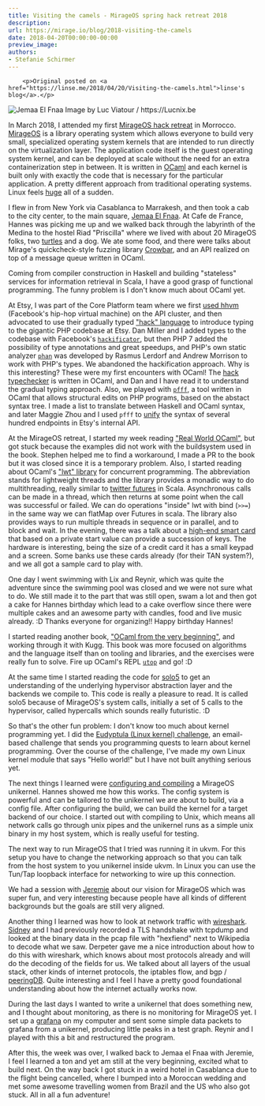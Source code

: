 ```yaml
---
title: Visiting the camels - MirageOS spring hack retreat 2018
description:
url: https://mirage.io/blog/2018-visiting-the-camels
date: 2018-04-20T00:00:00-00:00
preview_image:
authors:
- Stefanie Schirmer
---
```



        <p>Original posted on <a href="https://linse.me/2018/04/20/Visiting-the-camels.html">linse's blog</a>.</p>
<p><img src="https://upload.wikimedia.org/wikipedia/commons/7/7f/Maroc_Marrakech_Jemaa-el-Fna_Luc_Viatour.JPG" alt="Jemaa El Fnaa"/>
Image by Luc Viatour / https://Lucnix.be</p>
<p>In March 2018, I attended my first <a href="http://retreat.mirage.io/">MirageOS hack retreat</a> in Morrocco.
<a href="https://mirage.io/">MirageOS</a> is a library operating system which allows everyone to build very small, specialized operating system kernels that are intended to run directly on the virtualization layer.
The application code itself is the guest operating system kernel, and can be deployed at scale without the need for an extra containerization step in between.
It is written in <a href="https://ocaml.org/learn/description.html">OCaml</a> and each kernel is built only with exactly the code that is necessary for the particular application.
A pretty different approach from traditional operating systems. Linux feels <a href="https://www.linuxcounter.net/statistics/kernel">huge</a> all of a sudden.</p>
<p>I flew in from New York via Casablanca to Marrakesh, and then took a cab to the city center, to the main square, <a href="https://en.wikipedia.org/wiki/Jemaa_el-Fnaa">Jemaa El Fnaa</a>.
At Cafe de France, Hannes was picking me up and we walked back through the labyrinth of the Medina to the hostel Riad &quot;Priscilla&quot; where we lived with about 20 MirageOS folks, two <a href="https://www.instagram.com/p/BgPaVbuD3Y3/?taken-by=l1ns3">turtles</a> and a dog.
We ate some food, and there were talks about Mirage's quickcheck-style fuzzing library <a href="https://github.com/stedolan/crowbar">Crowbar</a>, and an API realized on top of a message queue written in OCaml.</p>
<p>Coming from compiler construction in Haskell and building &quot;stateless&quot; services for information retrieval in Scala, I have a good grasp of functional programming. The funny problem is I don't know much about OCaml yet.</p>
<p>At Etsy, I was part of the Core Platform team where we first <a href="https://www.youtube.com/watch?v=75j1RRxxARI">used hhvm</a> (Facebook's hip-hop virtual machine) on the API cluster, and then advocated to use their gradually typed <a href="http://hacklang.org/">&quot;hack&quot; language</a> to introduce typing to the gigantic PHP codebase at Etsy. Dan Miller and I added types to the codebase with Facebook's <a href="https://docs.hhvm.com/hack/tools/hackificator"><code>hackificator</code></a>, but then
PHP 7 added the possibility of type annotations and great speedups, and PHP's own static analyzer <a href="https://github.com/phan/phan"><code>phan</code></a> was developed by Rasmus Lerdorf and Andrew Morrison to work with PHP's types.
We abandoned the hackification approach.
Why is this interesting? These were my first encounters with OCaml! The <a href="https://docs.hhvm.com/hack/typechecker/introduction">hack typechecker</a> is written in OCaml, and Dan and I have read it to understand the gradual typing approach.
Also, we played with <a href="https://github.com/facebook/pfff/wiki/Main"><code>pfff</code></a>, a tool written in OCaml that allows structural edits on PHP programs, based on the abstact syntax tree.
I made a list to translate between Haskell and OCaml syntax, and later Maggie Zhou and I used <code>pfff</code> to <a href="https://codeascraft.com/author/sschirmer/">unify</a> the syntax of several hundred endpoints in Etsy's internal API.</p>
<p>At the MirageOS retreat, I started my week reading <a href="https://dev.realworldocaml.org/">&quot;Real World OCaml&quot;</a>, but got stuck because the examples did not work with the buildsystem used in the book. Stephen helped me to find a workaround, I made a PR to the book but it was closed since it is a temporary problem. Also, I started reading about OCaml's <a href="https://mirage.io/docs/tutorial-lwt">&quot;lwt&quot; library</a> for concurrent programming. The abbreviation stands for lightweight threads and the library provides a monadic way to do multithreading, really similar to <a href="https://twitter.github.io/util/docs/com/twitter/util/Future.html">twitter futures</a> in Scala. Asynchronous calls can be made in a thread, which then returns at some point when the call was successful or failed. We can  do operations &quot;inside&quot; lwt with bind (<code>&gt;&gt;=</code>) in the same way we can flatMap over Futures in scala. The library also provides ways to run multiple threads in sequence or in parallel, and to block and wait.
In the evening, there was a talk about a <a href="https://github.com/cfcs/mirage-ocra-demo">high-end smart card</a> that based on a private start value can provide a succession of keys. The hardware is interesting, being the size of a credit card it has a small keypad and a screen. Some banks use these cards already (for their TAN system?), and we all got a sample card to play with.</p>
<p>One day I went swimming with Lix and Reynir, which was quite the adventure since the swimming pool was closed and we were not sure what to do. We still made it to the part that was still open, swam a lot and then got a cake for Hannes birthday which lead to a cake overflow since there were multiple cakes and an awesome party with candles, food and live music already. :D Thanks everyone for organizing!! Happy birthday Hannes!</p>
<p>I started reading another book, <a href="http://ocaml-book.com/">&quot;OCaml from the very beginning&quot;</a>, and working through it with Kugg. This book was more focused on algorithms and the language itself than on tooling and libraries, and the exercises were really fun to solve. Fire up OCaml's REPL <a href="https://github.com/diml/utop"><code>utop</code></a> and go! :D</p>
<p>At the same time I started reading the code for <a href="https://github.com/solo5/solo5">solo5</a> to get an understanding of the underlying hypervisor abstraction layer and the backends we compile to. This code is really a pleasure to read.
It is called solo5 because of MirageOS's system calls, initially a set of 5 calls to the hypervisor, called hypercalls which sounds really futuristic. :D</p>
<p>So that's the other fun problem: I don't know too much about kernel programming yet. I did the <a href="http://eudyptula-challenge.org/">Eudyptula (Linux kernel) challenge</a>, an email-based challenge that sends you programming quests to learn about kernel programming.
Over the course of the challenge, I've made my own Linux kernel module that says &quot;Hello world!&quot; but I have not built anything serious yet.</p>
<p>The next things I learned were <a href="https://mirage.io/docs/hello-world">configuring and compiling</a> a MirageOS unikernel. Hannes showed me how this works.
The config system is powerful and can be tailored to the unikernel we are about to build, via a config file.
After configuring the build, we can build the kernel for a target backend of our choice. I started out with compiling to Unix, which means all network calls go through unix pipes and the unikernel runs as a simple unix binary in my host system, which is really useful for testing.</p>
<p>The next way to run MirageOS that I tried was running it in ukvm. For this setup you have to change the networking approach so that you can talk from the host system to you unikernel inside ukvm. In Linux you can use the Tun/Tap loopback interface for networking to wire up this connection.</p>
<p>We had a session with <a href="https://hackingwithcare.in/about-2/">Jeremie</a> about our vision for MirageOS which was super fun, and very interesting because people have all kinds of different backgrounds but the goals are still very aligned.</p>
<p>Another thing I learned was how to look at network traffic with <a href="https://www.wireshark.org/">wireshark</a>. <a href="https://s4y.us/">Sidney</a> and I had previously recorded a TLS handshake with tcpdump and looked at the binary data in the pcap file with &quot;hexfiend&quot; next to Wikipedia to decode what we saw.
Derpeter gave me a nice introduction about how to do this with wireshark, which knows about most protocols already and will do the decoding of the fields for us. We talked about all layers of the usual stack, other kinds of internet protocols, the iptables flow, and bgp / <a href="https://www.peeringdb.com/net/12276">peeringDB</a>. Quite interesting and I feel I have a pretty good foundational understanding about how the internet actually works now.</p>
<p>During the last days I wanted to write a unikernel that does something new, and I thought about monitoring, as there is no monitoring for MirageOS yet. I set up a <a href="https://grafana.com/">grafana</a> on my computer and sent some simple data packets to grafana from a unikernel, producing little peaks in a test graph. Reynir and I played with this a bit and restructured the program.</p>
<p>After this, the week was over, I walked back to Jemaa el Fnaa with Jeremie, I feel I learned a ton and yet am still at the very beginning, excited what to build next. On the way back I got stuck in a weird hotel in Casablanca due to the flight being cancelled, where I bumped into a Moroccan wedding and met some awesome travelling women from Brazil and the US who also got stuck. All in all a fun adventure!</p>
<p><img src="https://scontent-frt3-2.cdninstagram.com/vp/b7383ad87744d99eae8940b38789fc94/5B58DFFC/t51.2885-15/e35/28764104_231320117439563_2956918922680467456_n.jpg" alt=""/></p>

      
